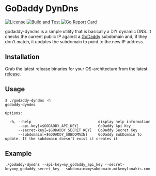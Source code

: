 GoDaddy DynDns
==============

[![License](http://img.shields.io/badge/license-mit-blue.svg?style=flat-square)](https://raw.githubusercontent.com/sestus/godyndns/master/LICENSE)
[![Build and Test](https://github.com/sestus/godyndns/workflows/Build%20and%20Test/badge.svg)](https://github.com/sestus/godyndns/actions)
[![Go Report Card](https://goreportcard.com/badge/github.com/sestus/godyndns)](https://goreportcard.com/report/github.com/sestus/godyndns)


godaddy-dyndns is a simple utility that is basically a DIY dynamic DNS. It checks the current public IP against a
[GoDaddy](https://godaddy.com) subdomain and,  if they don't match, it updates the subdomain to point to the new IP address.

Installation
------------

Grab the latest release binaries for your OS-architecture from the latest [release](https://github.com/sestus/godyndns/releases).


Usage
-----

```
$ ./godaddy-dyndns -h
godaddy-dyndns

Options:

  -h, --help                               display help information
      --api-key[=$GODADDY_API_KEY]         GoDaddy Api Key
      --secret-key[=$GODADDY_SECRET_KEY]   GoDaddy Secret Key
      --subdomain[=$GODADDY_SUBDOMAIN]     GoDaddy SubDomain to update. If the subdomain doesn't exist it creates it

```

Example
-------
```
./godaddy-dyndns --api-key=my_godaddy_api_key --secret-key=my_godaddy_secret_key --subdomain=mysubdomain.mikemylonakis.com
```